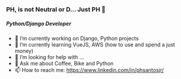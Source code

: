 ### PH, is not Neutral or D... Just PH 👋

##### Python/Django Developer

- 🔭 I’m currently working on Django, Python projects
- 🌱 I’m currently learning VueJS, AWS (how to use and spend a just money)
- 🤔 I’m looking for help with ...
- 💬 Ask me about Coffee, Bike and Python
- 📫 How to reach me:
https://www.linkedin.com/in/phsantosjr/

